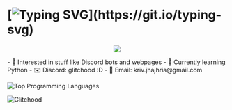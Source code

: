 # [![Typing SVG](https://readme-typing-svg.demolab.com?font=Fira+Code&weight=600&size=30&duration=3000&pause=1500&color=719492&center=true&vCenter=true&repeat=true&random=false&width=435&lines=Hi+%F0%9F%91%8B%2C+I'm+Glitchood!)](https://git.io/typing-svg)

<p align="center">
  <img src="https://readme-typing-svg.demolab.com?font=Fira+Code&weight=600&size=30&duration=3000&pause=1500&color=719492&center=true&vCenter=true&repeat=true&random=false&width=435&lines=Hi+%F0%9F%91%8B%2C+I'm+Glitchood!" />
</p>
- 👀 Interested in stuff like Discord bots and webpages
- 🌱 Currently learning Python
- ✉️ Discord: glitchood :D
- 📧 Email: kriv.jhajhria@gmail.com

![Top Programming Languages](https://github-readme-stats.vercel.app/api/top-langs/?username=Glitchood&layout=compact&theme=github_dark)

<img src="https://komarev.com/ghpvc/?username=Glitchood&style=for-the-badge" alt="Glitchood" />
